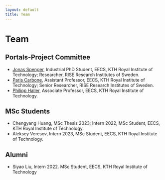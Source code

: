 ```yaml
---
layout: default
title: Team
---
```


# Team

## Portals-Project Committee
* [Jonas Spenger](https://www.kth.se/profile/jspenger), Industrial PhD Student, EECS, KTH Royal Institute of Technology; Researcher, RISE Research Institutes of Sweden.
* [Paris Carbone](https://www.kth.se/profile/parisc), Assistant Professor, EECS, KTH Royal Institute of Technology; Senior Researcher, RISE Research Institutes of Sweden.
* [Philipp Haller](https://www.kth.se/profile/phaller),
  Associate Professor, EECS, KTH Royal Institute of Technology.

## MSc Students
* Chengyang Huang, MSc Thesis 2023; Intern 2022, MSc Student, EECS, KTH Royal Institute of Technology.
* Aleksey Veresov, Intern 2023, MSc Student, EECS, KTH Royal Institute of Technology.

## Alumni
* Siyao Liu, Intern 2022. MSc Student, EECS, KTH Royal Institute of Technology
